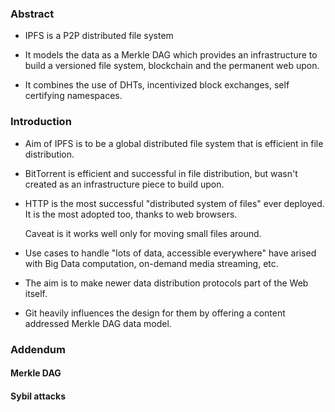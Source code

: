 
### Abstract

* IPFS is a P2P distributed file system

* It models the data as a Merkle DAG which provides an infrastructure to build a versioned file system, blockchain and the permanent web upon.

* It combines the use of DHTs, incentivized block exchanges, self certifying namespaces.


### Introduction

* Aim of IPFS is to be a global distributed file system that is efficient in file distribution.

* BitTorrent is efficient and successful in file distribution, but wasn't created as an infrastructure piece to build upon.

* HTTP is the most successful "distributed system of files" ever deployed. It is the most adopted too, thanks to web browsers. 

  Caveat is it works well only for moving small files around.

* Use cases to handle "lots of data, accessible everywhere" have arised with Big Data computation, on-demand media streaming, etc.

* The aim is to make newer data distribution protocols part of the Web itself.

* Git heavily influences the design for them by offering a content addressed Merkle DAG data model.

### Addendum

#### Merkle DAG

#### Sybil attacks


